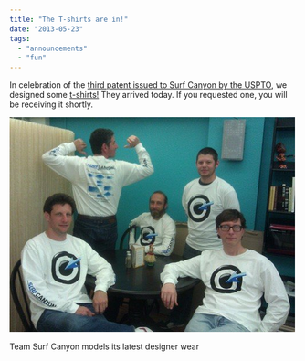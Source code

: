 ```yaml
---
title: "The T-shirts are in!"
date: "2013-05-23"
tags: 
  - "announcements"
  - "fun"
---
```


In celebration of the [third patent issued to Surf Canyon by the USPTO](http://blog.surfcanyon.com/2013/04/30/uspto-awards-third-patent-to-surf-canyon/ "USPTO Awards Third Patent to Surf Canyon"), we designed some [t-shirts!](http://www.customink.com/signup/32cjpedn "Patent T-shirt") They arrived today. If you requested one, you will be receiving it shortly.

![Team Surf Canyon models its latest designer wear](/assets/images/rank-dynamics/Patent-T-shirts.jpg) 

Team Surf Canyon models its latest designer wear